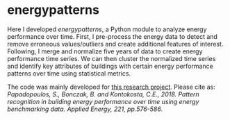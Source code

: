 # energypatterns

Here I developed _energypatterns_, a Python module to analyze energy performance over time. First, I pre-process the energy data to detect and remove erroneous values/outliers and create additional features of interest. Following, I merge and normalize five years of data to create energy performance time series. We can then cluster the normalized time series and identify key attributes of buildings with certain energy performance patterns over time using statistical metrics.

The code was mainly developed for [this research project](https://www.sciencedirect.com/science/article/pii/S0306261918304070). Please cite as: _Papadopoulos, S., Bonczak, B. and Kontokosta, C.E., 2018. Pattern recognition in building energy performance over time using energy benchmarking data. Applied Energy, 221, pp.576-586._ 
